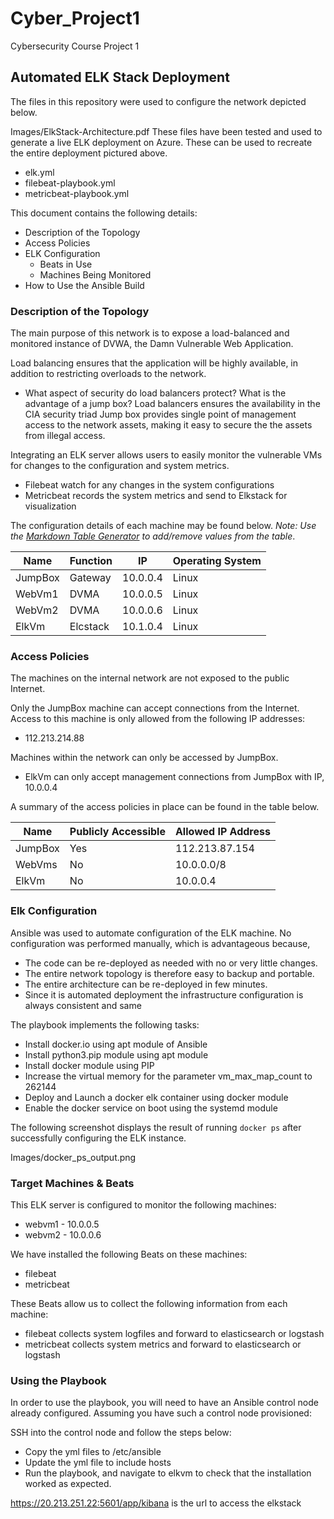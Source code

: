 # Cyber_Project1
Cybersecurity Course Project 1
## Automated ELK Stack Deployment

The files in this repository were used to configure the network depicted below.

Images/ElkStack-Architecture.pdf
These files have been tested and used to generate a live ELK deployment on Azure. These can be used to recreate the entire deployment pictured above. 

 - elk.yml 
 - filebeat-playbook.yml
 - metricbeat-playbook.yml

This document contains the following details:
- Description of the Topology
- Access Policies
- ELK Configuration
  - Beats in Use
  - Machines Being Monitored
- How to Use the Ansible Build


### Description of the Topology

The main purpose of this network is to expose a load-balanced and monitored instance of DVWA, the Damn Vulnerable Web Application.

Load balancing ensures that the application will be highly available, in addition to restricting overloads to the network.
- What aspect of security do load balancers protect? What is the advantage of a jump box?
    Load balancers ensures the availability in the CIA security triad
    Jump box provides single point of management access to the network assets, making it easy to secure the the assets from illegal access.

Integrating an ELK server allows users to easily monitor the vulnerable VMs for changes to the configuration and system metrics.
- Filebeat watch for any changes in the system configurations
- Metricbeat records the system metrics and send to Elkstack for visualization

The configuration details of each machine may be found below.
_Note: Use the [Markdown Table Generator](http://www.tablesgenerator.com/markdown_tables) to add/remove values from the table_.

| Name    | Function | IP       | Operating System |
|---------|----------|----------|------------------|
| JumpBox | Gateway  | 10.0.0.4 | Linux            |
| WebVm1  | DVMA     | 10.0.0.5 | Linux            |
| WebVm2  | DVMA     | 10.0.0.6 | Linux            |
| ElkVm   | Elcstack | 10.1.0.4 | Linux            |

### Access Policies

The machines on the internal network are not exposed to the public Internet. 

Only the JumpBox machine can accept connections from the Internet. Access to this machine is only allowed from the following IP addresses:
- 112.213.214.88

Machines within the network can only be accessed by JumpBox.
- ElkVm can only accept management connections from JumpBox with IP, 10.0.0.4

A summary of the access policies in place can be found in the table below.

| Name    | Publicly Accessible | Allowed IP Address |
|---------|---------------------|--------------------|
| JumpBox | Yes                 | 112.213.87.154     |
| WebVms  | No                  | 10.0.0.0/8         |
| ElkVm   | No                  | 10.0.0.4           |

### Elk Configuration

Ansible was used to automate configuration of the ELK machine. No configuration was performed manually, which is advantageous because,
- The code can be re-deployed as needed with no or very little changes.
- The entire network topology is therefore easy to backup and portable.
- The entire architecture can be re-deployed in few minutes.
- Since it is automated deployment the infrastructure configuration is always consistent and same

The playbook implements the following tasks:
- Install docker.io using apt module of Ansible
- Install python3.pip module using apt module
- Install docker module using PIP 
- Increase the virtual memory for the parameter vm_max_map_count to 262144
- Deploy and Launch a docker elk container using docker module
- Enable the docker service on boot using the systemd module

The following screenshot displays the result of running `docker ps` after successfully configuring the ELK instance.

Images/docker_ps_output.png

### Target Machines & Beats
This ELK server is configured to monitor the following machines:
- webvm1 - 10.0.0.5
- webvm2 - 10.0.0.6

We have installed the following Beats on these machines:
- filebeat
- metricbeat

These Beats allow us to collect the following information from each machine:
- filebeat collects system logfiles and forward to elasticsearch or logstash
- metricbeat collects system metrics and forward to elasticsearch or logstash

### Using the Playbook
In order to use the playbook, you will need to have an Ansible control node already configured. Assuming you have such a control node provisioned: 

SSH into the control node and follow the steps below:
- Copy the yml files to /etc/ansible
- Update the yml file to include hosts
- Run the playbook, and navigate to elkvm to check that the installation worked as expected.

https://20.213.251.22:5601/app/kibana is the url to access the elkstack

